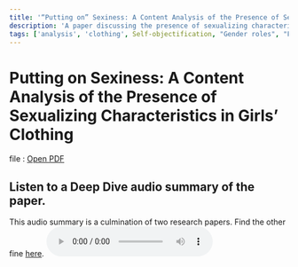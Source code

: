 ```yaml
---
title: '“Putting on” Sexiness: A Content Analysis of the Presence of Sexualizing Characteristics in Girls’ Clothing'
description: 'A paper discussing the presence of sexualizing characteristics in girls clothing'
tags: ['analysis', 'clothing', Self-objectification, "Gender roles", "Femininity", "Sex object", "Content analysis"]
---
```


# Putting on Sexiness: A Content Analysis of the Presence of Sexualizing Characteristics in Girls’ Clothing
file : <a href="research-papers/Putting-on-Sexiness-A-Content-Analysis-of-the-Presence.pdf" target="_blank" rel="noopener noreferrer">Open PDF</a>

## Listen to a Deep Dive audio summary of the paper. 
This audio summary is a culmination of two research papers. Find the other fine <a href="objectification-theory">here</a>.
<audio controls src="https://github.com/SumirSeth/knowledge-base/raw/refs/heads/main/assets/DeepDive-Objectification.mp3"></audio>
